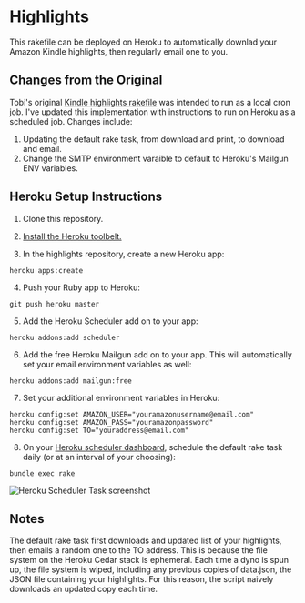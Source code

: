 # Highlights

This rakefile can be deployed on Heroku to automatically downlad your Amazon Kindle highlights, then regularly email one to you.

## Changes from the Original

Tobi's original [Kindle highlights rakefile](https://github.com/tobi/highlights) was intended to run as a local cron job. I've updated this implementation with instructions to run on Heroku as a scheduled job. Changes include:
1. Updating the default rake task, from download and print, to download and email.
2. Change the SMTP environment varaible to default to Heroku's Mailgun ENV variables.

## Heroku Setup Instructions

1. Clone this repository.

2. [Install the Heroku toolbelt.](https://toolbelt.heroku.com/)

3. In the highlights repository, create a new Heroku app:
```
heroku apps:create
```

4. Push your Ruby app to Heroku:
```
git push heroku master
```

5. Add the Heroku Scheduler add on to your app:
```
heroku addons:add scheduler
```

6. Add the free Heroku Mailgun add on to your app. This will automatically set your email environment variables as well:
```
heroku addons:add mailgun:free
```

7. Set your additional environment variables in Heroku:
```
heroku config:set AMAZON_USER="youramazonusername@email.com"
heroku config:set AMAZON_PASS="youramazonpassword"
heroku config:set TO="youraddress@email.com"
```

8. On your [Heroku scheduler dashboard](https://scheduler.heroku.com/dashboard), schedule the default rake task daily (or at an interval of your choosing):
```
bundle exec rake
```
![Heroku Scheduler Task screenshot](https://dl.dropboxusercontent.com/u/891448/heroku-kindle-scheduler.png "Heroku Scheduler Kindle notifier task")

## Notes
The default rake task first downloads and updated list of your highlights, then emails a random one to the TO address. This is because the file system on the Heroku Cedar stack is ephemeral. Each time a dyno is spun up, the file system is wiped, including any previous copies of data.json, the JSON file containing your highlights. For this reason, the script naively downloads an updated copy each time.
